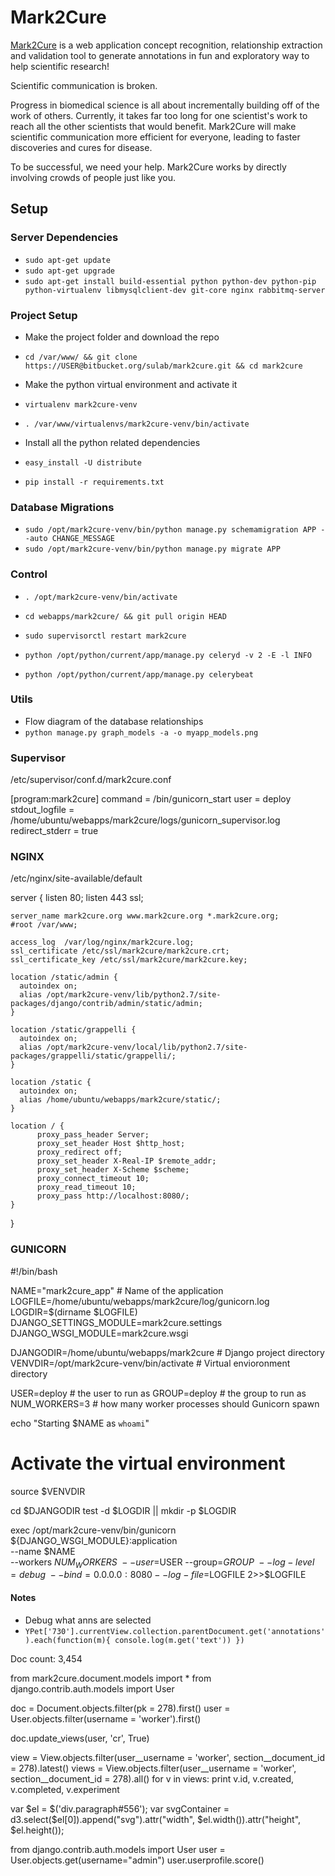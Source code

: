# Mark2Cure

[Mark2Cure](http://mark2cure.org/) is a web application concept recognition, relationship extraction and validation tool to generate annotations in fun and exploratory way to help scientific research!

Scientific communication is broken.

Progress in biomedical science is all about incrementally building off of the work of others. Currently, it takes far too long for one scientist's work to reach all the other scientists that would benefit. Mark2Cure will make scientific communication more efficient for everyone, leading to faster discoveries and cures for disease.

To be successful, we need your help. Mark2Cure works by directly involving crowds of people just like you.


## Setup

### Server Dependencies

* `sudo apt-get update`
* `sudo apt-get upgrade`
* `sudo apt-get install build-essential python python-dev python-pip python-virtualenv libmysqlclient-dev git-core nginx rabbitmq-server`

### Project Setup

* Make the project folder and download the repo
* `cd /var/www/ && git clone https://USER@bitbucket.org/sulab/mark2cure.git && cd mark2cure`

* Make the python virtual environment and activate it
* `virtualenv mark2cure-venv`
* `. /var/www/virtualenvs/mark2cure-venv/bin/activate`

* Install all the python related dependencies
* `easy_install -U distribute`
* `pip install -r requirements.txt`

### Database Migrations

* `sudo /opt/mark2cure-venv/bin/python manage.py schemamigration APP --auto CHANGE_MESSAGE`
* `sudo /opt/mark2cure-venv/bin/python manage.py migrate APP`

### Control

* `. /opt/mark2cure-venv/bin/activate`
* `cd webapps/mark2cure/ && git pull origin HEAD`
* `sudo supervisorctl restart mark2cure`

* `python /opt/python/current/app/manage.py celeryd -v 2 -E -l INFO`
* `python /opt/python/current/app/manage.py celerybeat`

### Utils

* Flow diagram of the database relationships
* `python manage.py graph_models -a -o myapp_models.png`

### Supervisor

/etc/supervisor/conf.d/mark2cure.conf

  [program:mark2cure]
  command = /bin/gunicorn_start
  user = deploy
  stdout_logfile = /home/ubuntu/webapps/mark2cure/logs/gunicorn_supervisor.log
  redirect_stderr = true


### NGINX

/etc/nginx/site-available/default

  server {
    listen 80;
    listen 443 ssl;

    server_name mark2cure.org www.mark2cure.org *.mark2cure.org;
    #root /var/www;

    access_log  /var/log/nginx/mark2cure.log;
    ssl_certificate /etc/ssl/mark2cure/mark2cure.crt;
    ssl_certificate_key /etc/ssl/mark2cure/mark2cure.key;

    location /static/admin {
      autoindex on;
      alias /opt/mark2cure-venv/lib/python2.7/site-packages/django/contrib/admin/static/admin;
    }

    location /static/grappelli {
      autoindex on;
      alias /opt/mark2cure-venv/local/lib/python2.7/site-packages/grappelli/static/grappelli/;
    }

    location /static {
      autoindex on;
      alias /home/ubuntu/webapps/mark2cure/static/;
    }

    location / {
          proxy_pass_header Server;
          proxy_set_header Host $http_host;
          proxy_redirect off;
          proxy_set_header X-Real-IP $remote_addr;
          proxy_set_header X-Scheme $scheme;
          proxy_connect_timeout 10;
          proxy_read_timeout 10;
          proxy_pass http://localhost:8080/;
    }

  }

### GUNICORN

  #!/bin/bash

  NAME="mark2cure_app"                              # Name of the application
  LOGFILE=/home/ubuntu/webapps/mark2cure/log/gunicorn.log
  LOGDIR=$(dirname $LOGFILE)
  DJANGO_SETTINGS_MODULE=mark2cure.settings
  DJANGO_WSGI_MODULE=mark2cure.wsgi

  DJANGODIR=/home/ubuntu/webapps/mark2cure                      # Django project directory
  VENVDIR=/opt/mark2cure-venv/bin/activate                       # Virtual envioronment directory

  USER=deploy                                       # the user to run as
  GROUP=deploy                                      # the group to run as
  NUM_WORKERS=3                                     # how many worker processes should Gunicorn spawn

  echo "Starting $NAME as `whoami`"

  # Activate the virtual environment
  source $VENVDIR

  cd $DJANGODIR
  test -d $LOGDIR || mkdir -p $LOGDIR

  exec /opt/mark2cure-venv/bin/gunicorn ${DJANGO_WSGI_MODULE}:application \
    --name $NAME \
    --workers $NUM_WORKERS \
    --user=$USER --group=$GROUP \
    --log-level=debug \
    --bind=0.0.0.0:8080
    --log-file=$LOGFILE 2>>$LOGFILE

#### Notes

* Debug what anns are selected
* `YPet['730'].currentView.collection.parentDocument.get('annotations').each(function(m){ console.log(m.get('text')) })`

Doc count: 3,454

from mark2cure.document.models import *
from django.contrib.auth.models import User

doc = Document.objects.filter(pk = 278).first()
user = User.objects.filter(username = 'worker').first()

doc.update_views(user, 'cr', True)


view = View.objects.filter(user__username = 'worker', section__document_id = 278).latest()
views = View.objects.filter(user__username = 'worker', section__document_id = 278).all()
for v in views:
  print v.id, v.created, v.completed, v.experiment


var $el = $('div.paragraph#556');
var svgContainer = d3.select($el[0]).append("svg").attr("width", $el.width()).attr("height", $el.height());

from django.contrib.auth.models import User
user = User.objects.get(username="admin")
user.userprofile.score()

